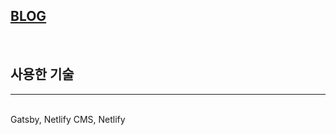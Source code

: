 ## [BLOG](https://easyho.tech)
<!-- <hr /> -->
<br/>

## 사용한 기술 
<hr/>
<br/>
Gatsby, Netlify CMS, Netlify



